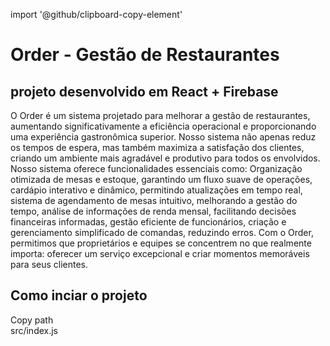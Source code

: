 import '@github/clipboard-copy-element'

# Order - Gestão de Restaurantes

## projeto desenvolvido em React + Firebase

O Order é um sistema projetado para melhorar a gestão de restaurantes, aumentando significativamente a eficiência operacional e proporcionando uma experiência gastronômica superior. Nosso sistema não apenas reduz os tempos de espera, mas também maximiza a satisfação dos clientes, criando um ambiente mais agradável e produtivo para todos os envolvidos.
Nosso sistema oferece funcionalidades essenciais como: Organização otimizada de mesas e estoque, garantindo um fluxo suave de operações, cardápio interativo e dinâmico, permitindo atualizações em tempo real, sistema de agendamento de mesas intuitivo, melhorando a gestão do tempo, análise de informações de renda mensal, facilitando decisões financeiras informadas, gestão eficiente de funcionários, criação e gerenciamento simplificado de comandas, reduzindo erros.
Com o Order, permitimos que proprietários e equipes se concentrem no que realmente importa: oferecer um serviço excepcional e criar momentos memoráveis para seus clientes.

## Como inciar o projeto

<clipboard-copy for="blob-path" class="btn btn-sm BtnGroup-item">
  Copy path
</clipboard-copy>
<div id="blob-path">src/index.js</div>

